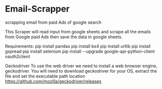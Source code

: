 # Email-Scrapper
scrapping email from paid Ads of google search

This Scraper will read input from google sheets and scrape all the emails from Google paid Ads then save the data in google sheets.

Requirements:
pip install pandas
pip install bs4
pip install urllib
pip install gspread
pip install selenium
pip install --upgrade google-api-python-client oauth2client

Geckodriver
To use the web driver we need to install a web browser engine, geckodriver. You will need to download geckodriver for your OS, extract the file and set the executable path location
https://github.com/mozilla/geckodriver/releases
